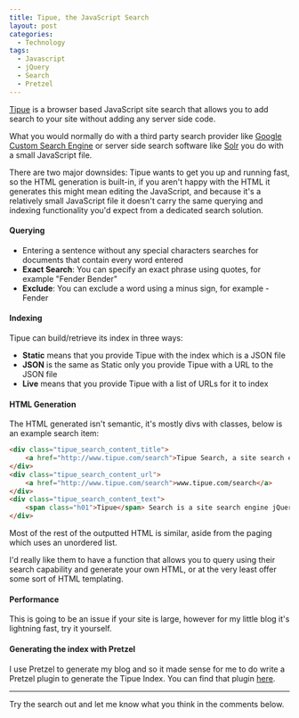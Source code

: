 ```yaml
---
title: Tipue, the JavaScript Search
layout: post
categories:
  - Technology
tags:
  - Javascript
  - jQuery
  - Search
  - Pretzel
---
```

[Tipue](http://www.tipue.com/search/) is a browser based JavaScript site search that allows you to add search to your site without adding any server side code.

What you would normally do with a third party search provider like [Google Custom Search Engine](https://cse.google.ie/cse/) or server side search software like [Solr](http://lucene.apache.org/solr/) you do with a small JavaScript file.

There are two major downsides: Tipue wants to get you up and running fast, so the HTML generation is built-in, if you aren't happy with the HTML it generates this might mean editing the JavaScript, and because it's a relatively small JavaScript file it doesn't carry the same querying and indexing functionality you'd expect from a dedicated search solution. <!--more-->

#### Querying

- Entering a sentence without any special characters searches for documents that contain every word entered 
- **Exact Search**: You can specify an exact phrase using quotes, for example "Fender Bender"
- **Exclude**: You can exclude a word using a minus sign, for example -Fender

#### Indexing

Tipue can build/retrieve its index in three ways:

- **Static** means that you provide Tipue with the index which is a JSON file
- **JSON** is the same as Static only you provide Tipue with a URL to the JSON file
- **Live** means that you provide Tipue with a list of URLs for it to index

#### HTML Generation

The HTML generated isn't semantic, it's mostly divs with classes, below is an example search item:

```html
<div class="tipue_search_content_title">
	<a href="http://www.tipue.com/search">Tipue Search, a site search engine jQuery plugin</a>
</div>
<div class="tipue_search_content_url">
	<a href="http://www.tipue.com/search">www.tipue.com/search</a>
</div>
<div class="tipue_search_content_text">
	<span class="h01">Tipue</span> Search is a site search engine jQuery plugin. It's free, open source, responsive and fast. Tipue Search only needs a browser that supports ...
</div>
```

Most of the rest of the outputted HTML is similar, aside from the paging which uses an unordered list.

I'd really like them to have a function that allows you to query using their search capability and generate your own HTML, or at the very least offer some sort of HTML templating.

#### Performance

This is going to be an issue if your site is large, however for my little blog it's lightning fast, try it yourself.

#### Generating the index with Pretzel

I use Pretzel to generate my blog and so it made sense for me to do write a Pretzel plugin to generate the Tipue Index. You can find that plugin [here](https://github.com/elacy/Pretzel.Tipue "Pretzel.Tipue").

---

Try the search out and let me know what you think in the comments below. 


